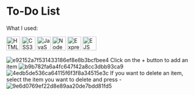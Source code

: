 # To-Do List
What I used:

<p align="left">
<a href="https://developer.mozilla.org/en-US/docs/Glossary/HTML5" target="_blank" rel="noreferrer"><img src="https://raw.githubusercontent.com/danielcranney/readme-generator/main/public/icons/skills/html5-colored.svg" width="36" height="36" alt="HTML5" /></a> 
<a href="https://developer.mozilla.org/en-US/docs/Web/CSS" target="_blank" rel="noreferrer"><img src="https://raw.githubusercontent.com/danielcranney/readme-generator/main/public/icons/skills/css3-colored.svg" width="36" height="36" alt="CSS3" /></a>
<a href="https://developer.mozilla.org/en-US/docs/Web/JavaScript" target="_blank" rel="noreferrer"><img src="https://raw.githubusercontent.com/danielcranney/readme-generator/main/public/icons/skills/javascript-colored.svg" width="36" height="36" alt="JavaScript" /></a>
<a href="https://nodejs.org/en/" target="_blank" rel="noreferrer"><img src="https://raw.githubusercontent.com/danielcranney/readme-generator/main/public/icons/skills/nodejs-colored.svg" width="36" height="36" alt="NodeJs"/></a>
<a href="https://expressjs.com/" rel="nofollow"><img src="https://raw.githubusercontent.com/danielcranney/readme-generator/main/public/icons/skills/express-colored-dark.svg" width="36" height="36" alt="Express" style="max-width: 100%;"></a>
<a href="https://ejs.co/" rel="nofollow"><img src="https://encrypted-tbn0.gstatic.com/images?q=tbn:ANd9GcSt9ew0h7w66Rer66EasIYeo23tncThSQmvHlBhK-yRcazVpX-o6iIFgiHySAz60kOU0DA&usqp=CAU" width="36" height="36" alt="EJS" style="max-width: 100%;"></a>
</p>




![e92152a7f531433186ef8e8b3bcfbee4](https://user-images.githubusercontent.com/91401714/184372920-a9aebeef-d513-419b-a729-a3ed0837f8bb.png)
                                                     Click on the + button to add an item
![b9b782fa6a4fc647f42a8cc3dbb93ca9](https://user-images.githubusercontent.com/91401714/184372949-9c9b8ee7-74a7-4563-be7d-77a3e1538c99.png)
![4edb5de536ca64115f6f3f8a34515e3c](https://user-images.githubusercontent.com/91401714/184373327-f53f1102-7b9d-4806-a443-4a1ae6ac550e.png)
                                             If you want to delete an item, select the item you want to delete and press -
![9e6d0769ef22d8e89aa20de7bdd81fd5](https://user-images.githubusercontent.com/91401714/184373427-8b62ebe3-02bb-4279-b778-18bf5c5fa99e.png)
